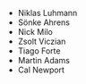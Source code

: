 - Niklas Luhmann
- Sönke Ahrens 
- Nick Milo
- Zsolt Viczian
- Tiago Forte
- Martin Adams
- Cal Newport
